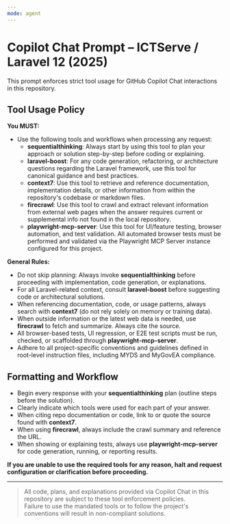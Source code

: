 ```yaml
---
mode: agent
---
```


# Copilot Chat Prompt – ICTServe / Laravel 12 (2025)

This prompt enforces strict tool usage for GitHub Copilot Chat interactions in this repository.

## Tool Usage Policy

**You MUST:**

- Use the following tools and workflows when processing any request:
    - **sequentialthinking**: Always start by using this tool to plan your approach or solution step-by-step before coding or explaining.
    - **laravel-boost**: For any code generation, refactoring, or architecture questions regarding the Laravel framework, use this tool for canonical guidance and best practices.
    - **context7**: Use this tool to retrieve and reference documentation, implementation details, or other information from within the repository's codebase or markdown files.
    - **firecrawl**: Use this tool to crawl and extract relevant information from external web pages when the answer requires current or supplemental info not found in the local repository.
    - **playwright-mcp-server**: Use this tool for UI/feature testing, browser automation, and test validation. All automated browser tests must be performed and validated via the Playwright MCP Server instance configured for this project.

**General Rules:**

- Do not skip planning: Always invoke **sequentialthinking** before proceeding with implementation, code generation, or explanations.
- For all Laravel-related context, consult **laravel-boost** before suggesting code or architectural solutions.
- When referencing documentation, code, or usage patterns, always search with **context7** (do not rely solely on memory or training data).
- When outside information or the latest web data is needed, use **firecrawl** to fetch and summarize. Always cite the source.
- All browser-based tests, UI regression, or E2E test scripts must be run, checked, or scaffolded through **playwright-mcp-server**.
- Adhere to all project-specific conventions and guidelines defined in root-level instruction files, including MYDS and MyGovEA compliance.

## Formatting and Workflow

- Begin every response with your **sequentialthinking** plan (outline steps before the solution).
- Clearly indicate which tools were used for each part of your answer.
- When citing repo documentation or code, link to or quote the source found with **context7**.
- When using **firecrawl**, always include the crawl summary and reference the URL.
- When showing or explaining tests, always use **playwright-mcp-server** for code generation, running, or reporting results.

**If you are unable to use the required tools for any reason, halt and request configuration or clarification before proceeding.**

---

> All code, plans, and explanations provided via Copilot Chat in this repository are subject to these tool enforcement policies.  
> Failure to use the mandated tools or to follow the project's conventions will result in non-compliant solutions.
